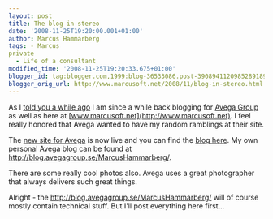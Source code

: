 ```yaml
---
layout: post
title: The blog in stereo
date: '2008-11-25T19:20:00.001+01:00'
author: Marcus Hammarberg
tags: - Marcus
private
  - Life of a consultant
modified_time: '2008-11-25T19:20:33.675+01:00'
blogger_id: tag:blogger.com,1999:blog-36533086.post-3908941120985289189
blogger_orig_url: http://www.marcusoft.net/2008/11/blog-in-stereo.html
---
```



As I [told you a while
ago](http://www.marcusoft.net/2008/11/blogging-in-two-places-avega-group-blog.html)
I am since a while back blogging for [Avega
Group](http://www.avegagroup.se/) as well as here at
[www.marcusoft.net](http://www.marcusoft.net). I feel really honored
that Avega wanted to have my random ramblings at their site.

The [new site for Avega](http://www.avegagroup.se/) is now live and you
can find the [blog here](http://blog.avegagroup.se/). My own personal
Avega blog can be found at
<http://blog.avegagroup.se/MarcusHammarberg/>.

There are some really cool photos also. Avega uses a great photographer
that always delivers such great things.

Alright - the <http://blog.avegagroup.se/MarcusHammarberg/> will of
course mostly contain technical stuff. But I'll post everything here
first...
